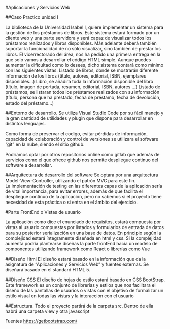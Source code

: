 #Aplicaciones y Servicios Web

##Caso Practico unidad I

La biblioteca de la Universidad Isabel I, quiere implementar un sistema para la gestión de los préstamos de libros. Este sistema estará formado por un cliente web y una parte servidora y será capaz de visualizar todos los préstamos realizados y libros disponibles. Más adelante deberá también soportar la funcionalidad de no sólo visualizar, sino también de prestar los libros. El vicerrectorado del área, nos ha pedido una primera entrega en la que solo vamos a desarrollar el código HTML simple. Aunque puedes aumentar la dificultad como lo desees, dicho sistema contará como mínimo con las siguientes vistas.  Listado de libros, donde se mostrarán diferente información de los libros (título, autores, editorial, ISBN, ejemplares disponibles…)  Libro, se añadirá toda la información disponible del libro (título, imagen de portada, resumen, editorial, ISBN, autores …)  Listado de préstamos, se listaran todos los préstamos realizados con su información (título, persona que ha prestado, fecha de préstamo, fecha de devolución, estado del préstamo…)


##Entorno de desarrollo.
Se utiliza Visual Studio Code por su fácil manejo y la gran cantidad de utilidades y plugin que dispone para desarrollar en distintos lenguajes.

Como forma de preservar el codigo,  evitar pérdidas de información, capacidad de colaboración y control de versiones se utilizara el software “git” en la nube, siendo el sitio github. 

Podríamos optar por otros repositorios online como gitlab que además de servicios como el que ofrece github nos permite despliegue continuo del software a desarrollar.

##Arquitectura de desarrollo del software
Se optara por una arquitectura Model-View-Controller, utilizando el patrón MVC para este fin.  
La implementación de testing en las diferentes capas de la aplicación sería de vital importancia, para evitar errores, además de que facilita el despliegue continuo de la aplicación, pero no sabemos si el proyecto tiene necesidad de esta práctica o si entra en el ámbito del ejercicio.



#Parte FrontEnd o Vistas de usuario

La aplicación como dice el enunciado de requisitos,  estará compuesta por vistas al usuario compuestas por listados y formularios de entrada de datos para su posterior serialización en una base de datos.
En principio según la complejidad estará íntegramente diseñada en html y css. Si la complejidad aumenta podría plantearse diseñas la parte frontEnd hacia un modelo de componentes utilizando framework como React o librerías como Vue

##Diseño Html
El diseño estará basado en la información que da la asignatura de “Aplicaciones y Servicios Web” y fuentes externas. Se diseñará basado en el standard HTML 5.

##Diseño CSS
El diseño de hojas de estilo estará basado en CSS BootStrap. Este framework es un conjunto de librerías y estilos que nos facilitara el diseño de las pantallas de usuarios o vistas con el objetivo de formalizar un estilo visual en todas las vistas y la interacción con el usuario

##Estructura.
Todo el proyecto partirá de la carpeta src.
Dentro de ella habrá una carpeta view y otra javascript




Fuentes
https://getbootstrap.com/


